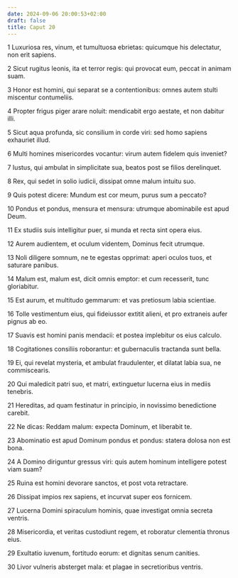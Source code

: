 ```yaml
---
date: 2024-09-06 20:00:53+02:00
draft: false
title: Caput 20
---
```





1 Luxuriosa res, vinum, et tumultuosa ebrietas: quicumque his delectatur, non erit sapiens.

2 Sicut rugitus leonis, ita et terror regis: qui provocat eum, peccat in animam suam.

3 Honor est homini, qui separat se a contentionibus: omnes autem stulti miscentur contumeliis.

4 Propter frigus piger arare noluit: mendicabit ergo aestate, et non dabitur illi.

5 Sicut aqua profunda, sic consilium in corde viri: sed homo sapiens exhauriet illud.

6 Multi homines misericordes vocantur: virum autem fidelem quis inveniet?

7 Iustus, qui ambulat in simplicitate sua, beatos post se filios derelinquet.

8 Rex, qui sedet in solio iudicii, dissipat omne malum intuitu suo.

9 Quis potest dicere: Mundum est cor meum, purus sum a peccato?

10 Pondus et pondus, mensura et mensura: utrumque abominabile est apud Deum.

11 Ex studiis suis intelligitur puer, si munda et recta sint opera eius.

12 Aurem audientem, et oculum videntem, Dominus fecit utrumque.

13 Noli diligere somnum, ne te egestas opprimat: aperi oculos tuos, et saturare panibus.

14 Malum est, malum est, dicit omnis emptor: et cum recesserit, tunc gloriabitur.

15 Est aurum, et multitudo gemmarum: et vas pretiosum labia scientiae.

16 Tolle vestimentum eius, qui fideiussor extitit alieni, et pro extraneis aufer pignus ab eo.

17 Suavis est homini panis mendacii: et postea implebitur os eius calculo.

18 Cogitationes consiliis roborantur: et gubernaculis tractanda sunt bella.

19 Ei, qui revelat mysteria, et ambulat fraudulenter, et dilatat labia sua, ne commiscearis.

20 Qui maledicit patri suo, et matri, extinguetur lucerna eius in mediis tenebris.

21 Hereditas, ad quam festinatur in principio, in novissimo benedictione carebit.

22 Ne dicas: Reddam malum: expecta Dominum, et liberabit te.

23 Abominatio est apud Dominum pondus et pondus: statera dolosa non est bona.

24 A Domino diriguntur gressus viri: quis autem hominum intelligere potest viam suam?

25 Ruina est homini devorare sanctos, et post vota retractare.

26 Dissipat impios rex sapiens, et incurvat super eos fornicem.

27 Lucerna Domini spiraculum hominis, quae investigat omnia secreta ventris.

28 Misericordia, et veritas custodiunt regem, et roboratur clementia thronus eius.

29 Exultatio iuvenum, fortitudo eorum: et dignitas senum canities.

30 Livor vulneris absterget mala: et plagae in secretioribus ventris.


